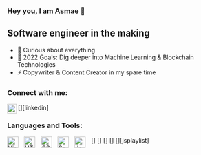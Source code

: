 ### Hey you, I am Asmae 👋 

## Software engineer in the making

- 🌱 Curious about everything 
- 🥅 2022 Goals: Dig deeper into Machine Learning & Blockchain Technologies
- ⚡ Copywriter & Content Creator in my spare time

### Connect with me:
[<img align="left" alt="Asmae Yadaoui | LinkedIn" width="22px" src="https://cdn.jsdelivr.net/npm/
simple-icons@v3/icons/linkedin.svg" >][linkedin]


### Languages and Tools:

[<img align="left" alt="Visual Studio Code" width="26px" src="https://cdn.jsdelivr.net/gh/devicons/devicon/icons/vscode/vscode-original.svg" style="padding-right:10px;" />]
[<img align="left" alt="HTML5" width="26px" src="https://cdn.jsdelivr.net/gh/devicons/devicon/icons/html5/html5-original.svg" style="padding-right:10px;" />]
[<img align="left" alt="CSS3" width="26px" src="https://cdn.jsdelivr.net/gh/devicons/devicon/icons/css3/css3-original.svg" style="padding-right:10px;" />]
[<img align="left" alt="Sass" width="26px" src="https://cdn.jsdelivr.net/gh/devicons/devicon/icons/sass/sass-original.svg" style="padding-right:10px;" />]
[<img align="left" alt="JavaScript" width="26px" src="https://cdn.jsdelivr.net/gh/devicons/devicon/icons/javascript/javascript-original.svg" style="padding-right:10px;" />][jsplaylist]

<br />
<br />

